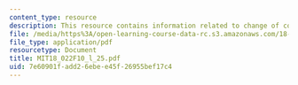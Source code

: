 ```yaml
---
content_type: resource
description: This resource contains information related to change of coordinates.
file: /media/https%3A/open-learning-course-data-rc.s3.amazonaws.com/18-022-calculus-of-several-variables-fall-2010/7e60901fadd26ebee45f26955bef17c4_MIT18_022F10_l_25.pdf
file_type: application/pdf
resourcetype: Document
title: MIT18_022F10_l_25.pdf
uid: 7e60901f-add2-6ebe-e45f-26955bef17c4
---
```

